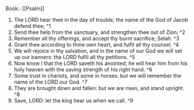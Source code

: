  Book:: [[Psalm]]
 1. The LORD hear thee in the day of trouble; the name of the God of Jacob defend thee; ^1
 2. Send thee help from the sanctuary, and strengthen thee out of Zion; ^2
 3. Remember all thy offerings, and accept thy burnt sacrifice; Selah. ^3
 4. Grant thee according to thine own heart, and fulfil all thy counsel. ^4
 5. We will rejoice in thy salvation, and in the name of our God we will set up our banners: the LORD fulfil all thy petitions. ^5
 6. Now know I that the LORD saveth his anointed; he will hear him from his holy heaven with the saving strength of his right hand. ^6
 7. Some trust in chariots, and some in horses: but we will remember the name of the LORD our God. ^7
 8. They are brought down and fallen: but we are risen, and stand upright. ^8
 9. Save, LORD: let the king hear us when we call. ^9
